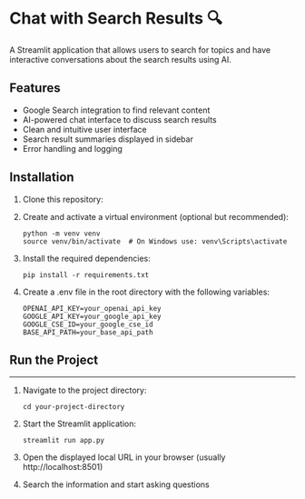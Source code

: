 # Chat with Search Results 🔍

A Streamlit application that allows users to search for topics and have interactive conversations about the search results using AI.

## Features

- Google Search integration to find relevant content
- AI-powered chat interface to discuss search results
- Clean and intuitive user interface
- Search result summaries displayed in sidebar
- Error handling and logging

## Installation

1. Clone this repository:

2. Create and activate a virtual environment (optional but recommended):
   ```
   python -m venv venv
   source venv/bin/activate  # On Windows use: venv\Scripts\activate
   ```

3. Install the required dependencies:
   ```
   pip install -r requirements.txt
   ```

4. Create a .env file in the root directory with the following variables:
   ```
   OPENAI_API_KEY=your_openai_api_key
   GOOGLE_API_KEY=your_google_api_key
   GOOGLE_CSE_ID=your_google_cse_id
   BASE_API_PATH=your_base_api_path
   ```

## Run the Project
----------------------------

1. Navigate to the project directory:
   ```
   cd your-project-directory
   ```

2. Start the Streamlit application:
   ```
   streamlit run app.py
   ```

3. Open the displayed local URL in your browser (usually http://localhost:8501)

4. Search the information and start asking questions
